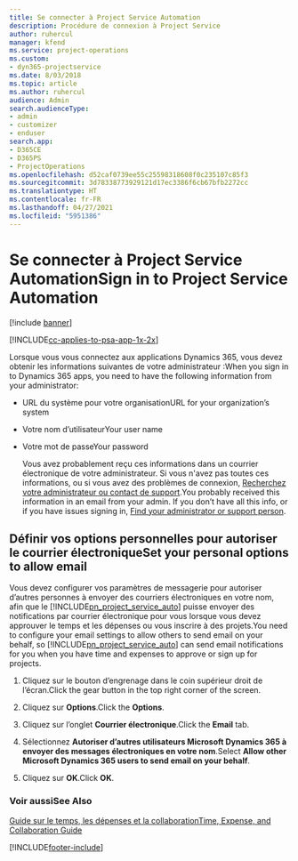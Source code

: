 ```yaml
---
title: Se connecter à Project Service Automation
description: Procédure de connexion à Project Service
author: ruhercul
manager: kfend
ms.service: project-operations
ms.custom:
- dyn365-projectservice
ms.date: 8/03/2018
ms.topic: article
ms.author: ruhercul
audience: Admin
search.audienceType:
- admin
- customizer
- enduser
search.app:
- D365CE
- D365PS
- ProjectOperations
ms.openlocfilehash: d52caf0739ee55c25598318608f0c235107c85f3
ms.sourcegitcommit: 3d78338773929121d17ec3386f6cb67bfb2272cc
ms.translationtype: HT
ms.contentlocale: fr-FR
ms.lasthandoff: 04/27/2021
ms.locfileid: "5951386"
---
```

# <a name="sign-in-to-project-service-automation"></a><span data-ttu-id="a114c-103">Se connecter à Project Service Automation</span><span class="sxs-lookup"><span data-stu-id="a114c-103">Sign in to Project Service Automation</span></span>

[!include [banner](../includes/psa-now-project-operations.md)]

[!INCLUDE[cc-applies-to-psa-app-1x-2x](../includes/cc-applies-to-psa-app-1x-2x.md)]

<span data-ttu-id="a114c-104">Lorsque vous vous connectez aux applications Dynamics 365, vous devez obtenir les informations suivantes de votre administrateur :</span><span class="sxs-lookup"><span data-stu-id="a114c-104">When you sign in to Dynamics 365 apps, you need to have the following information from your administrator:</span></span>  
  
- <span data-ttu-id="a114c-105">URL du système pour votre organisation</span><span class="sxs-lookup"><span data-stu-id="a114c-105">URL for your organization’s system</span></span>  
  
- <span data-ttu-id="a114c-106">Votre nom d’utilisateur</span><span class="sxs-lookup"><span data-stu-id="a114c-106">Your user name</span></span>  
  
- <span data-ttu-id="a114c-107">Votre mot de passe</span><span class="sxs-lookup"><span data-stu-id="a114c-107">Your password</span></span>  
  
  <span data-ttu-id="a114c-108">Vous avez probablement reçu ces informations dans un courrier électronique de votre administrateur. Si vous n'avez pas toutes ces informations, ou si vous avez des problèmes de connexion, [Recherchez votre administrateur ou contact de support](/dynamics365/customerengagement/on-premises/basics/find-administrator-support).</span><span class="sxs-lookup"><span data-stu-id="a114c-108">You probably received this information in an email from your admin. If you don’t have all this info, or if you have issues signing in, [Find your administrator or support person](/dynamics365/customerengagement/on-premises/basics/find-administrator-support).</span></span>  
  
## <a name="set-your-personal-options-to-allow-email"></a><span data-ttu-id="a114c-109">Définir vos options personnelles pour autoriser le courrier électronique</span><span class="sxs-lookup"><span data-stu-id="a114c-109">Set your personal options to allow email</span></span>  
 <span data-ttu-id="a114c-110">Vous devez configurer vos paramètres de messagerie pour autoriser d’autres personnes à envoyer des courriers électroniques en votre nom, afin que le [!INCLUDE[pn_project_service_auto](../includes/pn-project-service-auto.md)] puisse envoyer des notifications par courrier électronique pour vous lorsque vous devez approuver le temps et les dépenses ou vous inscrire à des projets.</span><span class="sxs-lookup"><span data-stu-id="a114c-110">You need to configure your email settings to allow others to send email on your behalf, so [!INCLUDE[pn_project_service_auto](../includes/pn-project-service-auto.md)] can send email notifications for you when you have time and expenses to approve or sign up for projects.</span></span>  
  
1.  <span data-ttu-id="a114c-111">Cliquez sur le bouton d’engrenage dans le coin supérieur droit de l’écran.</span><span class="sxs-lookup"><span data-stu-id="a114c-111">Click the gear button in the top right corner of the screen.</span></span>  
  
2.  <span data-ttu-id="a114c-112">Cliquez sur **Options**.</span><span class="sxs-lookup"><span data-stu-id="a114c-112">Click the **Options**.</span></span>  
  
3.  <span data-ttu-id="a114c-113">Cliquez sur l’onglet **Courrier électronique**.</span><span class="sxs-lookup"><span data-stu-id="a114c-113">Click the **Email** tab.</span></span>  
  
4.  <span data-ttu-id="a114c-114">Sélectionnez **Autoriser d’autres utilisateurs Microsoft Dynamics 365 à envoyer des messages électroniques en votre nom**.</span><span class="sxs-lookup"><span data-stu-id="a114c-114">Select **Allow other Microsoft Dynamics 365 users to send email on your behalf**.</span></span>  
  
5.  <span data-ttu-id="a114c-115">Cliquez sur **OK**.</span><span class="sxs-lookup"><span data-stu-id="a114c-115">Click **OK**.</span></span>  
  
### <a name="see-also"></a><span data-ttu-id="a114c-116">Voir aussi</span><span class="sxs-lookup"><span data-stu-id="a114c-116">See Also</span></span>  
 [<span data-ttu-id="a114c-117">Guide sur le temps, les dépenses et la collaboration</span><span class="sxs-lookup"><span data-stu-id="a114c-117">Time, Expense, and Collaboration Guide</span></span>](../psa/time-expense-collaboration-guide.md)


[!INCLUDE[footer-include](../includes/footer-banner.md)]
